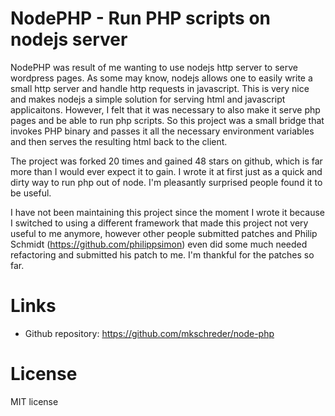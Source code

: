 NodePHP - Run PHP scripts on nodejs server
===

NodePHP was result of me wanting to use nodejs http server to serve wordpress
pages. As some may know, nodejs allows one to easily write a small http server
and handle http requests in javascript. This is very nice and makes nodejs a
simple solution for serving html and javascript applicaitons. However, I felt
that it was necessary to also make it serve php pages and be able to run php
scripts. So this project was a small bridge that invokes PHP binary and passes
it all the necessary environment variables and then serves the resulting html
back to the client. 

The project was forked 20 times and gained 48 stars on github, which is far
more than I would ever expect it to gain. I wrote it at first just as a quick
and dirty way to run php out of node. I'm pleasantly surprised people found it
to be useful. 

I have not been maintaining this project since the moment I wrote it because I
switched to using a different framework that made this project not very useful
to me anymore, however other people submitted patches and Philip Schmidt
(https://github.com/philippsimon) even did some much needed refactoring and
submitted his patch to me. I'm thankful for the patches so far. 

Links
===

* Github repository: https://github.com/mkschreder/node-php

License
===

MIT license


